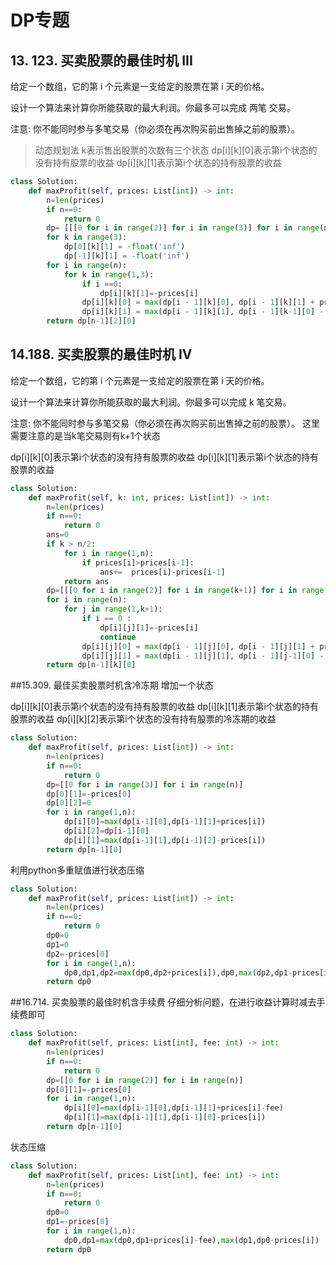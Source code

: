 # DP专题

## 13. 123. 买卖股票的最佳时机 III
给定一个数组，它的第 i 个元素是一支给定的股票在第 i 天的价格。

设计一个算法来计算你所能获取的最大利润。你最多可以完成 两笔 交易。

注意: 你不能同时参与多笔交易（你必须在再次购买前出售掉之前的股票）。


>动态规划法
k表示售出股票的次数有三个状态
dp[i][k][0]表示第i个状态的没有持有股票的收益
dp[i][k][1]表示第i个状态的持有股票的收益
```python
class Solution:
    def maxProfit(self, prices: List[int]) -> int:
        n=len(prices)
        if n==0:
            return 0
        dp= [[[0 for i in range(2)] for i in range(3)] for i in range(n)]
        for k in range(3):
            dp[0][k][1] = -float('inf')
            dp[-1][k][1] = -float('inf')
        for i in range(n):
            for k in range(1,3):
                if i ==0:
                    dp[i][k][1]=-prices[i]
                dp[i][k][0] = max(dp[i - 1][k][0], dp[i - 1][k][1] + prices[i])
                dp[i][k][1] = max(dp[i - 1][k][1], dp[i - 1][k-1][0] - prices[i])
        return dp[n-1][2][0]
```


## 14.188. 买卖股票的最佳时机 IV
给定一个数组，它的第 i 个元素是一支给定的股票在第 i 天的价格。

设计一个算法来计算你所能获取的最大利润。你最多可以完成 k 笔交易。

注意: 你不能同时参与多笔交易（你必须在再次购买前出售掉之前的股票）。
这里需要注意的是当k笔交易则有k+1个状态

dp[i][k][0]表示第i个状态的没有持有股票的收益
dp[i][k][1]表示第i个状态的持有股票的收益
```python
class Solution:
    def maxProfit(self, k: int, prices: List[int]) -> int:
        n=len(prices)
        if n==0:
            return 0
        ans=0
        if k > n/2:
            for i in range(1,n):
                if prices[i]>prices[i-1]:
                    ans+=  prices[i]-prices[i-1]
            return ans
        dp=[[[0 for i in range(2)] for i in range(k+1)] for i in range(n)]
        for i in range(n):
            for j in range(1,k+1):
                if i == 0 :
                    dp[i][j][1]=-prices[i]
                    continue
                dp[i][j][0] = max(dp[i - 1][j][0], dp[i - 1][j][1] + prices[i])
                dp[i][j][1] = max(dp[i - 1][j][1], dp[i - 1][j-1][0] - prices[i])
        return dp[n-1][k][0]
```
##15.309. 最佳买卖股票时机含冷冻期
增加一个状态

dp[i][k][0]表示第i个状态的没有持有股票的收益
dp[i][k][1]表示第i个状态的持有股票的收益
dp[i][k][2]表示第i个状态的没有持有股票的冷冻期的收益
```python
class Solution:
    def maxProfit(self, prices: List[int]) -> int:
        n=len(prices)
        if n==0:
            return 0
        dp=[[0 for i in range(3)] for i in range(n)]
        dp[0][1]=-prices[0]
        dp[0][2]=0
        for i in range(1,n):
            dp[i][0]=max(dp[i-1][0],dp[i-1][1]+prices[i])
            dp[i][2]=dp[i-1][0]
            dp[i][1]=max(dp[i-1][1],dp[i-1][2]-prices[i])
        return dp[n-1][0]

```
利用python多重赋值进行状态压缩
```python
class Solution:
    def maxProfit(self, prices: List[int]) -> int:
        n=len(prices)
        if n==0:
            return 0
        dp0=0
        dp1=0
        dp2=-prices[0]
        for i in range(1,n):
            dp0,dp1,dp2=max(dp0,dp2+prices[i]),dp0,max(dp2,dp1-prices[i])
        return dp0

```
##16.714. 买卖股票的最佳时机含手续费
仔细分析问题，在进行收益计算时减去手续费即可
```python
class Solution:
    def maxProfit(self, prices: List[int], fee: int) -> int:
        n=len(prices)
        if n==0:
            return 0
        dp=[[0 for i in range(2)] for i in range(n)]
        dp[0][1]=-prices[0]
        for i in range(1,n):
            dp[i][0]=max(dp[i-1][0],dp[i-1][1]+prices[i]-fee)
            dp[i][1]=max(dp[i-1][1],dp[i-1][0]-prices[i])
        return dp[n-1][0]


```
状态压缩
```python
class Solution:
    def maxProfit(self, prices: List[int], fee: int) -> int:
        n=len(prices)
        if n==0:
            return 0
        dp0=0
        dp1=-prices[0]
        for i in range(1,n):
            dp0,dp1=max(dp0,dp1+prices[i]-fee),max(dp1,dp0-prices[i])
        return dp0


```


